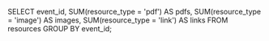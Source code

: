 SELECT event_id,
       SUM(resource_type = 'pdf') AS pdfs,
       SUM(resource_type = 'image') AS images,
       SUM(resource_type = 'link') AS links
FROM resources
GROUP BY event_id;
